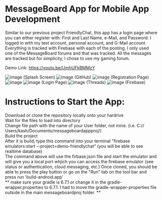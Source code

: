 # MessageBoard App for Mobile App Development
Similar to our previous project FriendlyChat, this app has a login page where you can either register with: First and Last Name, e-Mail, and Password. I logged in with my test account, personal account, and G-Mail account. Everything is tracked with Firebase with each of the posting. I only used one of the MessageBoard forums and that was tracked. All the messages are tracked but for simplicity, I chose to use my gaming forum.

Demo Link: https://youtu.be/UmhUFkBMMzY

![image](https://user-images.githubusercontent.com/60675989/125956715-8f77bec6-7df4-4380-9795-cfe090352867.png) (Splash Screen)
![image](https://user-images.githubusercontent.com/60675989/125956747-5bc57d83-ba32-4719-a0d1-5deddaf4bf49.png) (GitHub)
![image](https://user-images.githubusercontent.com/60675989/125956797-56193776-f3ae-4e74-a7f4-56244b770ab8.png) (Registration Page)
![image](https://user-images.githubusercontent.com/60675989/125956985-d257b676-1497-4c79-a05c-f2bc625d4916.png) ![image](https://user-images.githubusercontent.com/60675989/125957064-e59b2f08-7190-4a22-b51b-42f27f26af1d.png) (Login Page)
![image](https://user-images.githubusercontent.com/60675989/125957135-7a871391-bd27-46a7-8c5f-c851958380db.png) (Threads)
![image](https://user-images.githubusercontent.com/60675989/125958948-f8ea4896-1cb9-430e-8e25-a2dabad416c8.png) (Firebase)


# Instructions to Start the App:  
Download or clone the repository locally onto your hardrive  
Wait for the files to load into directory  
Change file path with the name of your User folder, not mine. (i.e. C:// Users/kash/Documents/messageboardappproj/)  
Build the project  
After it is build, type this command into your terminal "firebase emulators:start --project=demo-friendlychat" (you will be able to see realtime database)  
The command above will use the firbase.json file and start the emulator and will give you a local port whjich you can access the firebase emulator (see status or authentication, cloud messaging, etc.) Once cloned, you should be able to press the play button or go on the "Run" tab on the tool bar and press run 'build-android.app'  
** make sure your gradle is 6.7.1 or change it in the gradle-wrapper.properties to 6.7.1. I had to move the gradle-wrapper-properties file outside in the main messageboardproj folder. **
